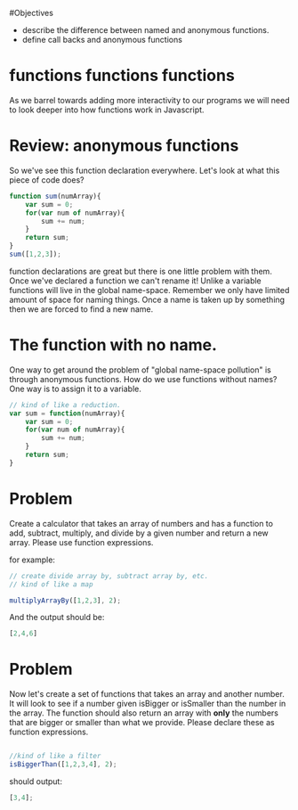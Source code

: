 #Objectives

- describe the difference between named and anonymous functions.
- define call backs and anonymous functions


# functions functions functions

As we barrel towards adding more interactivity to our programs we will need to look deeper into how functions work in Javascript.

# Review: anonymous functions

So we've see this function declaration everywhere. Let's look at what this piece of code does?

```js
function sum(numArray){
	var sum = 0;
	for(var num of numArray){
		sum += num;
	}
	return sum;
}
sum([1,2,3]);
```

function declarations are great but there is one little problem with them. Once we've declared a function we can't rename it! Unlike a variable functions will live in the global name-space.
Remember we only have limited amount of space for naming things. Once a name is taken up by something then we are forced to find a new name.

# The function with no name.

One way to get around the problem of "global name-space pollution" is through anonymous functions.
How do we use functions without names?  One way is to assign it to a variable.

```js
// kind of like a reduction.
var sum = function(numArray){
	var sum = 0;
	for(var num of numArray){
		sum += num;
	}
	return sum;
}
```

# Problem

Create a calculator that takes an array of numbers and has a function to add, subtract, multiply, and divide by a given number and return a new array. Please use function expressions.

for example:

```js
// create divide array by, subtract array by, etc.
// kind of like a map

multiplyArrayBy([1,2,3], 2);
```

And the output should be:

```js
[2,4,6]
```

# Problem

Now let's create a set of functions that takes an array and another number.
It will look to see if a number given isBigger or isSmaller than the number in the array.
The function should also return an array with **only** the numbers that are bigger or smaller
than what we provide. Please declare these as function expressions.

```js

//kind of like a filter
isBiggerThan([1,2,3,4], 2);
```

should output:

```js
[3,4];
```
